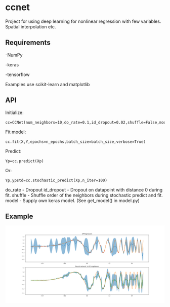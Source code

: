 # ccnet
Project for using deep learning for nonlinear regression with few variables. Spatial interpolation etc.
## Requirements

-NumPy

-keras

-tensorflow

Examples use scikit-learn and matplotlib

## API

Initialize:

    cc=CCNet(num_neighbors=10,do_rate=0.1,id_dropout=0.02,shuffle=False,model=None)

Fit model:

    cc.fit(X,Y,epochs=n_epochs,batch_size=batch_size,verbose=True)
    
Predict:

    Yp=cc.predict(Xp)
Or:

    Yp,ypstd=cc.stochastic_predict(Xp,n_iter=100)

do_rate - Dropout
id_dropout - Dropout on datapoint with distance 0 during fit.
shuffle - Shuffle order of the neighbors during stochastic predict and fit.
model - Supply own keras model. (See get_model() in model.py)

## Example
![Example of usage in 1d](Figure_1.png)
